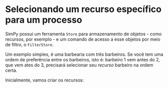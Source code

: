 # Selecionando um recurso específico para um processo

SimPy possui um ferramenta ```Store``` para armazenamento de objetos - como recursos, por exemplo - e um comando de acesso a esse objetos por meio de filtro, o ```FilterStore```.

Um exemplo simples, é uma barbearia com três barbeiros. Se você tem uma ordem de preferência entre os barbeiros, isto é: barbeiro 1 vem antes do 2, que vem ates do 3, precisará selecionar seu *recurso* barbeiro na ordem certa.

Inicialmente, vamos criar os recursos:
